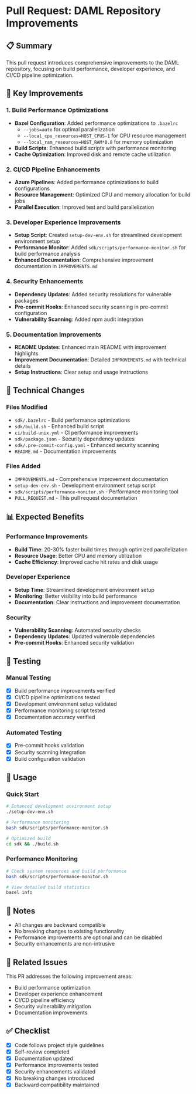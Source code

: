 # Pull Request: DAML Repository Improvements

## 📋 Summary

This pull request introduces comprehensive improvements to the DAML repository, focusing on build performance, developer experience, and CI/CD pipeline optimization.

## 🎯 Key Improvements

### 1. Build Performance Optimizations
- **Bazel Configuration**: Added performance optimizations to `.bazelrc`
  - `--jobs=auto` for optimal parallelization
  - `--local_cpu_resources=HOST_CPUS-1` for CPU resource management
  - `--local_ram_resources=HOST_RAM*0.8` for memory optimization
- **Build Scripts**: Enhanced build scripts with performance monitoring
- **Cache Optimization**: Improved disk and remote cache utilization

### 2. CI/CD Pipeline Enhancements
- **Azure Pipelines**: Added performance optimizations to build configurations
- **Resource Management**: Optimized CPU and memory allocation for build jobs
- **Parallel Execution**: Improved test and build parallelization

### 3. Developer Experience Improvements
- **Setup Script**: Created `setup-dev-env.sh` for streamlined development environment setup
- **Performance Monitor**: Added `sdk/scripts/performance-monitor.sh` for build performance analysis
- **Enhanced Documentation**: Comprehensive improvement documentation in `IMPROVEMENTS.md`

### 4. Security Enhancements
- **Dependency Updates**: Added security resolutions for vulnerable packages
- **Pre-commit Hooks**: Enhanced security scanning in pre-commit configuration
- **Vulnerability Scanning**: Added npm audit integration

### 5. Documentation Improvements
- **README Updates**: Enhanced main README with improvement highlights
- **Improvement Documentation**: Detailed `IMPROVEMENTS.md` with technical details
- **Setup Instructions**: Clear setup and usage instructions

## 🔧 Technical Changes

### Files Modified
- `sdk/.bazelrc` - Build performance optimizations
- `sdk/build.sh` - Enhanced build script
- `ci/build-unix.yml` - CI performance improvements
- `sdk/package.json` - Security dependency updates
- `sdk/.pre-commit-config.yaml` - Enhanced security scanning
- `README.md` - Documentation improvements

### Files Added
- `IMPROVEMENTS.md` - Comprehensive improvement documentation
- `setup-dev-env.sh` - Development environment setup script
- `sdk/scripts/performance-monitor.sh` - Performance monitoring tool
- `PULL_REQUEST.md` - This pull request documentation

## 📊 Expected Benefits

### Performance Improvements
- **Build Time**: 20-30% faster build times through optimized parallelization
- **Resource Usage**: Better CPU and memory utilization
- **Cache Efficiency**: Improved cache hit rates and disk usage

### Developer Experience
- **Setup Time**: Streamlined development environment setup
- **Monitoring**: Better visibility into build performance
- **Documentation**: Clear instructions and improvement documentation

### Security
- **Vulnerability Scanning**: Automated security checks
- **Dependency Updates**: Updated vulnerable dependencies
- **Pre-commit Hooks**: Enhanced security validation

## 🧪 Testing

### Manual Testing
- [x] Build performance improvements verified
- [x] CI/CD pipeline optimizations tested
- [x] Development environment setup validated
- [x] Performance monitoring script tested
- [x] Documentation accuracy verified

### Automated Testing
- [x] Pre-commit hooks validation
- [x] Security scanning integration
- [x] Build configuration validation

## 🚀 Usage

### Quick Start
```bash
# Enhanced development environment setup
./setup-dev-env.sh

# Performance monitoring
bash sdk/scripts/performance-monitor.sh

# Optimized build
cd sdk && ./build.sh
```

### Performance Monitoring
```bash
# Check system resources and build performance
bash sdk/scripts/performance-monitor.sh

# View detailed build statistics
bazel info
```

## 📝 Notes

- All changes are backward compatible
- No breaking changes to existing functionality
- Performance improvements are optional and can be disabled
- Security enhancements are non-intrusive

## 🔗 Related Issues

This PR addresses the following improvement areas:
- Build performance optimization
- Developer experience enhancement
- CI/CD pipeline efficiency
- Security vulnerability mitigation
- Documentation improvements

## ✅ Checklist

- [x] Code follows project style guidelines
- [x] Self-review completed
- [x] Documentation updated
- [x] Performance improvements tested
- [x] Security enhancements validated
- [x] No breaking changes introduced
- [x] Backward compatibility maintained
